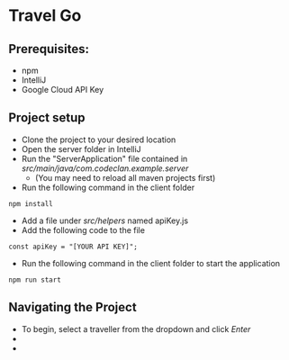 # Travel Go
## Prerequisites:
- npm
- IntelliJ
- Google Cloud API Key

## Project setup 
- Clone the project to your desired location
- Open the server folder in IntelliJ
- Run the "ServerApplication" file contained in _src/main/java/com.codeclan.example.server_
  - (You may need to reload all maven projects first)
- Run the following command in the client folder
```
npm install 
```
- Add a file under _src/helpers_ named apiKey.js
- Add the following code to the file 
```
const apiKey = "[YOUR API KEY]";
```
- Run the following command in the client folder to start the application
```
npm run start  
```

## Navigating the Project
- To begin, select a traveller from the dropdown and click _Enter_
- 
- 
